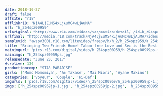 ```yaml
---
date: 2018-10-27
draft: false
affsite: "r18"
afflinkr18: "NjA4LjEuMS4xLjAuMC4wLjAuMA"
url: "h_254spz00959"
urloriginal: "http://www.r18.com/videos/vod/movies/detail/-/id=h_254spz00959"
urlfinal: "http://media.r18.com/track/NjA4LjEuMS4xLjAuMC4wLjAuMA/videos/vod/movies/detail/-/id=h_254spz00959"
samplevid: "awspv3001.r18.com/litevideo/freepv/h/h_2/h_254spz959/h_254spz959_dmb_w.mp4"
title: "Bringing Two Friends Home! Taboo-free Love and Sex is the Best - Special"
mainimgurl: "pics.r18.com/digital/video/h_254spz00959/h_254spz00959ps.jpg"
mainimgs: "h_254spz00959ps.jpg"
releasedate: "June 20, 2017"
duration: 120
productioncomp: "STAR PARADISE"
girls: ['Momo Momomiya', 'An Takase', 'Mai Miori', 'Ayane Makino']
categories: ['Voyeur', 'Couple', 'Hi-Def']
imgurls: ['pics.r18.com/digital/video/h_254spz00959/h_254spz00959jp-1.jpg', 'pics.r18.com/digital/video/h_254spz00959/h_254spz00959jp-2.jpg', 'pics.r18.com/digital/video/h_254spz00959/h_254spz00959jp-3.jpg', 'pics.r18.com/digital/video/h_254spz00959/h_254spz00959jp-4.jpg', 'pics.r18.com/digital/video/h_254spz00959/h_254spz00959jp-5.jpg', 'pics.r18.com/digital/video/h_254spz00959/h_254spz00959jp-6.jpg', 'pics.r18.com/digital/video/h_254spz00959/h_254spz00959jp-7.jpg', 'pics.r18.com/digital/video/h_254spz00959/h_254spz00959jp-8.jpg', 'pics.r18.com/digital/video/h_254spz00959/h_254spz00959jp-9.jpg', 'pics.r18.com/digital/video/h_254spz00959/h_254spz00959jp-10.jpg', 'pics.r18.com/digital/video/h_254spz00959/h_254spz00959jp-11.jpg', 'pics.r18.com/digital/video/h_254spz00959/h_254spz00959jp-12.jpg', 'pics.r18.com/digital/video/h_254spz00959/h_254spz00959jp-13.jpg', 'pics.r18.com/digital/video/h_254spz00959/h_254spz00959jp-14.jpg', 'pics.r18.com/digital/video/h_254spz00959/h_254spz00959jp-15.jpg', 'pics.r18.com/digital/video/h_254spz00959/h_254spz00959jp-16.jpg', 'pics.r18.com/digital/video/h_254spz00959/h_254spz00959jp-17.jpg', 'pics.r18.com/digital/video/h_254spz00959/h_254spz00959jp-18.jpg', 'pics.r18.com/digital/video/h_254spz00959/h_254spz00959jp-19.jpg', 'pics.r18.com/digital/video/h_254spz00959/h_254spz00959jp-20.jpg']
imgs: ['h_254spz00959jp-1.jpg', 'h_254spz00959jp-2.jpg', 'h_254spz00959jp-3.jpg', 'h_254spz00959jp-4.jpg', 'h_254spz00959jp-5.jpg', 'h_254spz00959jp-6.jpg', 'h_254spz00959jp-7.jpg', 'h_254spz00959jp-8.jpg', 'h_254spz00959jp-9.jpg', 'h_254spz00959jp-10.jpg', 'h_254spz00959jp-11.jpg', 'h_254spz00959jp-12.jpg', 'h_254spz00959jp-13.jpg', 'h_254spz00959jp-14.jpg', 'h_254spz00959jp-15.jpg', 'h_254spz00959jp-16.jpg', 'h_254spz00959jp-17.jpg', 'h_254spz00959jp-18.jpg', 'h_254spz00959jp-19.jpg', 'h_254spz00959jp-20.jpg']
---
```

